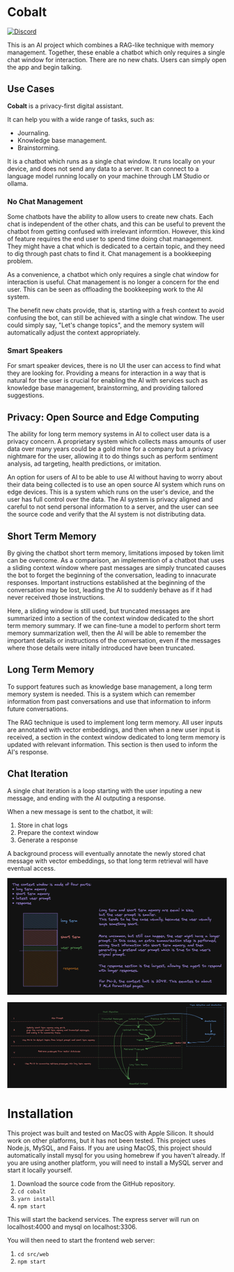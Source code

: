 # Cobalt

[![Discord](https://img.shields.io/badge/Join%20us%20on-Discord-blue?style=flat&logo=Discord)](https://discord.gg/bBj4fq5J3w)

This is an AI project which combines a RAG-like technique with memory management. Together, these enable a chatbot which only requires a single chat window for interaction. There are no new chats. Users can simply open the app and begin talking.

## Use Cases

**Cobalt** is a privacy-first digital assistant.

It can help you with a wide range of tasks, such as:

* Journaling.
* Knowledge base management.
* Brainstorming.

It is a chatbot which runs as a single chat window. It runs locally on your device, and does not send any data to a server. It can connect to a language model running locally on your machine through LM Studio or ollama.

### No Chat Management

Some chatbots have the ability to allow users to create new chats. Each chat is independent of the other chats, and this can be useful to prevent the chatbot from getting confused with irrelevant informtion. However, this kind of feature requires the end user to spend time doing chat management. They might have a chat which is dedicated to a certain topic, and they need to dig through past chats to find it. Chat management is a bookkeeping problem.

As a convenience, a chatbot which only requires a single chat window for interaction is useful. Chat management is no longer a concern for the end user. This can be seen as offloading the bookkeeping work to the AI system.

The benefit new chats provide, that is, starting with a fresh context to avoid confusing the bot, can still be achieved with a single chat window. The user could simply say, "Let's change topics", and the memory system will automatically adjust the context appropriately.

### Smart Speakers

For smart speaker devices, there is no UI the user can access to find what they are looking for. Providing a means for interaction in a way that is natural for the user is crucial for enabling the AI with services such as knowledge base management, brainstorming, and providing tailored suggestions.

## Privacy: Open Source and Edge Computing

The ability for long term memory systems in AI to collect user data is a privacy concern. A proprietary system which collects mass amounts of user data over many years could be a gold mine for a company but a privacy nightmare for the user, allowing it to do things such as perform sentiment analysis, ad targeting, health predictions, or imitation.

An option for users of AI to be able to use AI without having to worry about their data being collected is to use an open source AI system which runs on edge devices. This is a system which runs on the user's device, and the user has full control over the data. The AI system is privacy aligned and careful to not send personal information to a server, and the user can see the source code and verify that the AI system is not distributing data.

## Short Term Memory

By giving the chatbot short term memory, limitations imposed by token limit can be overcome. As a comparison, an implemention of a chatbot that uses a sliding context window where past messages are simply truncated causes the bot to forget the beginning of the conversation, leading to innacurate responses. Important instructions established at the beginning of the conversation may be lost, leading the AI to suddenly behave as if it had never received those instructions. 

Here, a sliding window is still used, but truncated messages are summarized into a section of the context window dedicated to the short term memory summary. If we can fine-tune a model to perform short term memory summarization well, then the AI will be able to remember the important details or instructions of the conversation, even if the messages where those details were initally introduced have been truncated.

## Long Term Memory

To support features such as knowledge base management, a long term memory system is needed. This is a system which can remember information from past conversations and use that information to inform future conversations.

The RAG technique is used to implement long term memory. All user inputs are annotated with vector embeddings, and then when a new user input is received, a section in the context window dedicated to long term memory is updated with relevant information. This section is then used to inform the AI's response.

## Chat Iteration

A single chat iteration is a loop starting with the user inputing a new message, and ending with the AI outputing a response.

When a new message is sent to the chatbot, it will:
1. Store in chat logs
2. Prepare the context window
3. Generate a response

A background process will eventually annotate the newly stored chat message with vector embeddings, so that long term retrieval will have eventual access.

![Context Segmentation](/docs/context-segmentation.png)

![RAG with Memory](/docs/rag-with-memory.png)

# Installation

This project was built and tested on MacOS with Apple Silicon. It should work on other platforms, but it has not been tested. This project uses Node.js, MySQL, and Faiss. If you are using MacOS, this project should automatically install mysql for you using homebrew if you haven't already. If you are using another platform, you will need to install a MySQL server and start it locally yourself.

1. Download the source code from the GitHub repository.
2. `cd cobalt`
3. `yarn install`
4. `npm start`

This will start the backend services. The express server will run on localhost:4000 and mysql on localhost:3306.

You will then need to start the frontend web server:

1. `cd src/web`
2. `npm start`
